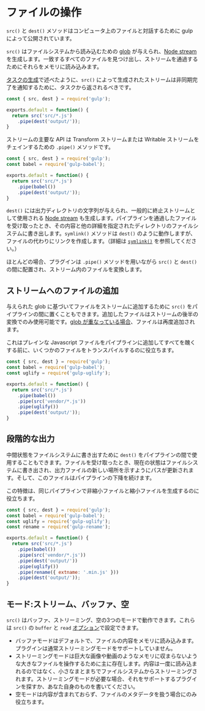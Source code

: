 <!-- front-matter
id: working-with-files
title: Working with Files
hide_title: true
sidebar_label: Working with Files
-->

# ファイルの操作

`src()` と `dest()` メソッドはコンピュータ上のファイルと対話するために gulp によって公開されています。

`src()` はファイルシステムから読み込むための [glob][explaining-globs-docs] が与えられ、[Node stream][node-streams-docs] を生成します。一致するすべてのファイルを見つけ出し、ストリームを通過するためにそれらをメモリに読み込みます。

[タスクの生成][creating-tasks-docs]で述べたように、`src()` によって生成されたストリームは非同期完了を通知するために、タスクから返されるべきです。

```js
const { src, dest } = require('gulp');

exports.default = function() {
  return src('src/*.js')
    .pipe(dest('output/'));
}
```

ストリームの主要な API は Transform ストリームまたは Writable ストリームをチェインするための `.pipe()` メソッドです。

```js
const { src, dest } = require('gulp');
const babel = require('gulp-babel');

exports.default = function() {
  return src('src/*.js')
    .pipe(babel())
    .pipe(dest('output/'));
}
```

`dest()` には出力ディレクトリの文字列が与えられ、一般的に終止ストリームとして使用される [Node stream][node-streams-docs] も生成します。パイプラインを通過したファイルを受け取ったとき、その内容と他の詳細を指定されたディレクトリのファイルシステムに書き出します。`symlink()` メソッドは `dest()` のように動作しますが、ファイルの代わりにリンクを作成します。（詳細は [`symlink()`][symlink-api-docs] を参照してください。）


ほとんどの場合、プラグインは `.pipe()` メソッドを用いながら `src()` と `dest()` の間に配置され、ストリーム内のファイルを変換します。

## ストリームへのファイルの追加

与えられた glob に基づいてファイルをストリームに追加するために `src()` をパイプラインの間に置くこともできます。追加したファイルはストリームの後半の変換でのみ使用可能です。[glob が重なっている場合][overlapping-globs-docs]、ファイルは再度追加されます。

これはプレインな Javascript ファイルをパイプラインに追加してすべてを醜くする前に、いくつかのファイルをトランスパイルするのに役立ちます。

```js
const { src, dest } = require('gulp');
const babel = require('gulp-babel');
const uglify = require('gulp-uglify');

exports.default = function() {
  return src('src/*.js')
    .pipe(babel())
    .pipe(src('vendor/*.js'))
    .pipe(uglify())
    .pipe(dest('output/'));
}
```

## 段階的な出力

中間状態をファイルシステムに書き出すために `dest()` をパイプラインの間で使用することもできます。ファイルを受け取ったとき、現在の状態はファイルシステムに書き出され、出力ファイルの新しい場所を示すようにパスが更新されます。そして、このファイルはパイプラインの下降を続けます。

この特徴は、同じパイプラインで非縮小ファイルと縮小ファイルを生成するのに役立ちます。

```js
const { src, dest } = require('gulp');
const babel = require('gulp-babel');
const uglify = require('gulp-uglify');
const rename = require('gulp-rename');

exports.default = function() {
  return src('src/*.js')
    .pipe(babel())
    .pipe(src('vendor/*.js'))
    .pipe(dest('output/'))
    .pipe(uglify())
    .pipe(rename({ extname: '.min.js' }))
    .pipe(dest('output/'));
}
```

## モード:ストリーム、バッファ、空

`src()` はバッファ、ストリーミング、空の3つのモードで動作できます。これらは `src()` の `buffer` と `read` [オプション][src-options-api-docs]で設定できます。

* バッファモードはデフォルトで、ファイルの内容をメモリに読み込みます。プラグインは通常ストリーミングモードをサポートしていません。
* ストリーミングモードは巨大な画像や動画のようなメモリに収まらないような大きなファイルを操作するために主に存在します。内容は一度に読み込まれるのではなく、小さなまとまちでファイルシステムからストリーミングされます。ストリーミングモードが必要な場合、それをサポートするプラグインを探すか、あなた自身のものを書いてください。
* 空モードは内容が含まれておらず、ファイルのメタデータを扱う場合にのみ役立ちます。

[explaining-globs-docs]: ../getting-started/6-explaining-globs.md
[creating-tasks-docs]: ../getting-started/3-creating-tasks.md
[overlapping-globs-docs]: ../getting-started/6-explaining-globs.md#overlapping-globs
[node-streams-docs]: https://nodejs.org/api/stream.html
[symlink-api-docs]: ../api/symlink.md
[src-options-api-docs]: ../api/src.md#options
